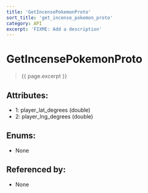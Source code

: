 ```yaml
---
title: 'GetIncensePokemonProto'
sort_title: 'get_incense_pokemon_proto'
category: API
excerpt: 'FIXME: Add a description'
---
```


[comment]: <> (THIS PART IS GENERATED - AKA DON'T EDIT THIS PART MANUALLY)

# GetIncensePokemonProto

> {{ page.excerpt }}

## Attributes:

- 1: player_lat_degrees (double)
- 2: player_lng_degrees (double)

## Enums:

- None

## Referenced by:

- None

[comment]: <> (YOU CAN EDIT AFTER THIS)
